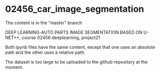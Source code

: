 # 02456_car_image_segmentation
The content is in the "master" branch

DEEP LEARNING-AUTO PARTS IMAGE SEGMENTATION BASED ON U-NET++, course 02456 deeplearning, project21


Both ipynb files have the same content, except that one uses an absolute path and the other uses a relative path.


The dataset is too large to be uploaded to the github repository at the moment.



